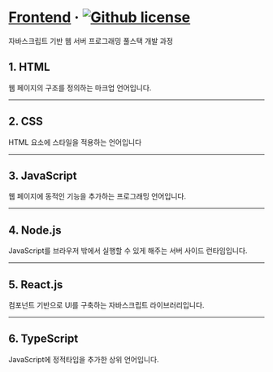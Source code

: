 # [Frontend](https://frontend_study) &middot; [![Github license](https://img.shields.io/badge/license-MIT-blue.svg)](https://github.com/angela5825/frontend_study/LICENSE)

자바스크립트 기반 웹 서버 프로그래밍 풀스택 개발 과정

## 1. HTML
웹 페이지의 구조를 정의하는 마크업 언어입니다.

---

## 2. CSS
HTML 요소에 스타일을 적용하는 언어입니다

---

## 3. JavaScript
웹 페이지에 동적인 기능을 추가하는 프로그래밍 언어입니다.

---
## 4. Node.js
JavaScript를 브라우저 밖에서 실행할 수 있게 해주는 서버 사이드 런타임입니다.

---
## 5. React.js
컴포넌트 기반으로 UI를 구축하는 자바스크립트 라이브러리입니다.

---


## 6. TypeScript
JavaScript에 정적타입을 추가한 상위 언어입니다. 
